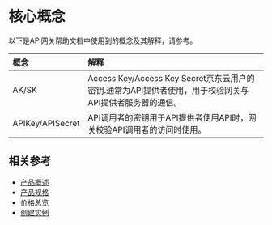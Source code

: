 # 核心概念
以下是API网关帮助文档中使用到的概念及其解释，请参考。

| 概念 | 解释 |
| :- | :- |
| AK/SK | Access Key/Access Key Secret京东云用户的密钥.通常为API提供者使用，用于校验网关与API提供者服务器的通信。|
| APIKey/APISecret | API调用者的密钥用于API提供者使用API时，网关校验API调用者的访问时使用。 |

## 相关参考

- [产品概述](../Introduction/Overview.md)
- [产品规格](../Introduction/Specification.md)
- [价格总览](../Pricing/Price-Overview.md)
- [创建实例](../Getting-Started/Create-Instance.md)
